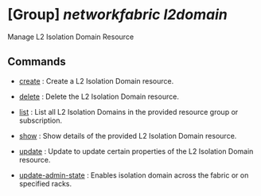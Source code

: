 # [Group] _networkfabric l2domain_

Manage L2 Isolation Domain Resource

## Commands

- [create](/Commands/networkfabric/l2domain/_create.md)
: Create a L2 Isolation Domain resource.

- [delete](/Commands/networkfabric/l2domain/_delete.md)
: Delete the L2 Isolation Domain resource.

- [list](/Commands/networkfabric/l2domain/_list.md)
: List all L2 Isolation Domains in the provided resource group or subscription.

- [show](/Commands/networkfabric/l2domain/_show.md)
: Show details of the provided L2 Isolation Domain resource.

- [update](/Commands/networkfabric/l2domain/_update.md)
: Update to update certain properties of the L2 Isolation Domain resource.

- [update-admin-state](/Commands/networkfabric/l2domain/_update-admin-state.md)
: Enables isolation domain across the fabric or on specified racks.
